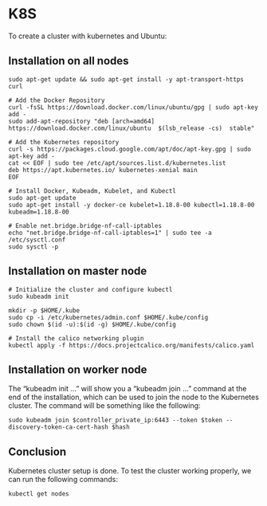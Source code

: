 # K8S

To create a cluster with kubernetes and Ubuntu:

## Installation on all nodes

```
sudo apt-get update && sudo apt-get install -y apt-transport-https curl 

# Add the Docker Repository
curl -fsSL https://download.docker.com/linux/ubuntu/gpg | sudo apt-key add - 
sudo add-apt-repository "deb [arch=amd64] https://download.docker.com/linux/ubuntu  $(lsb_release -cs)  stable" 

# Add the Kubernetes repository
curl -s https://packages.cloud.google.com/apt/doc/apt-key.gpg | sudo apt-key add - 
cat << EOF | sudo tee /etc/apt/sources.list.d/kubernetes.list 
deb https://apt.kubernetes.io/ kubernetes-xenial main 
EOF 

# Install Docker, Kubeadm, Kubelet, and Kubectl 
sudo apt-get update 
sudo apt-get install -y docker-ce kubelet=1.18.8-00 kubectl=1.18.8-00 kubeadm=1.18.8-00

# Enable net.bridge.bridge-nf-call-iptables
echo "net.bridge.bridge-nf-call-iptables=1" | sudo tee -a /etc/sysctl.conf 
sudo sysctl -p 
```

## Installation on master node

```
# Initialize the cluster and configure kubectl
sudo kubeadm init

mkdir -p $HOME/.kube
sudo cp -i /etc/kubernetes/admin.conf $HOME/.kube/config
sudo chown $(id -u):$(id -g) $HOME/.kube/config

# Install the calico networking plugin
kubectl apply -f https://docs.projectcalico.org/manifests/calico.yaml
```

## Installation on worker node
The “kubeadm init …” will show you a “kubeadm join …” command at the end of the installation, which can be used to join the node to the Kubernetes cluster. The command will be something like the following:

```
sudo kubeadm join $controller_private_ip:6443 --token $token --discovery-token-ca-cert-hash $hash   
```

## Conclusion
Kubernetes cluster setup is done. To test the cluster working properly, we can run the following commands:

```
kubectl get nodes
```
